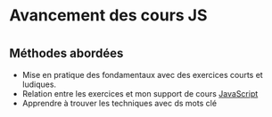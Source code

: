 #
# Avancement des cours JS
# 
## Méthodes abordées
- Mise en pratique des fondamentaux avec des exercices courts et ludiques.
- Relation entre les exercices et mon support de cours [JavaScript](https://github.com/seasgit/bases_javascript)
- Apprendre à trouver les techniques avec ds mots clé